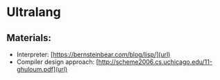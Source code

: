 # Ultralang

## Materials:
* Interpreter: [https://bernsteinbear.com/blog/lisp/](url)
* Compiler design approach: [http://scheme2006.cs.uchicago.edu/11-ghuloum.pdf](url)
